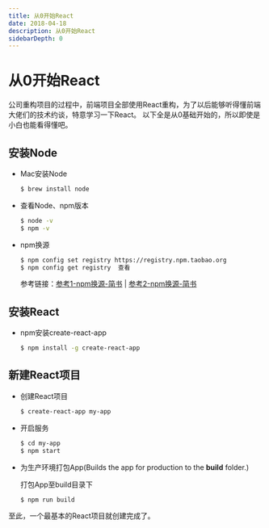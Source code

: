 ```yaml
---
title: 从0开始React
date: 2018-04-18
description: 从0开始React
sidebarDepth: 0
---
```


# 从0开始React

<!--# 简介
从0开始搭建一个React项目-->

公司重构项目的过程中，前端项目全部使用React重构，为了以后能够听得懂前端大佬们的技术约谈，特意学习一下React。
以下全是从0基础开始的，所以即使是小白也能看得懂吧。

## 安装Node

- Mac安装Node

    ```bash
    $ brew install node
    ```

- 查看Node、npm版本

    ```bash
    $ node -v
    $ npm -v
    ```

- npm换源

    ```bash
    $ npm config set registry https://registry.npm.taobao.org
    $ npm config get registry  查看
    ```
    参考链接：[参考1-npm换源-简书](https://www.jianshu.com/p/0deb70e6f395) | [参考2-npm换源-简书](https://www.jianshu.com/p/f311a3a155ff)

## 安装React

- npm安装create-react-app

    ```bash
    $ npm install -g create-react-app
    ```

## 新建React项目

- 创建React项目

    ```bash
    $ create-react-app my-app
    ```

- 开启服务

    ```bash
    $ cd my-app
    $ npm start
    ```

- 为生产环境打包App(Builds the app for production to the **build** folder.)

    打包App至build目录下
    ```bash
    $ npm run build
    ```

至此，一个最基本的React项目就创建完成了。







